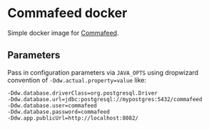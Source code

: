 # Commafeed docker

Simple docker image for [Commafeed](https://github.com/Athou/commafeed).

## Parameters

Pass in configuration parameters via `JAVA_OPTS` using dropwizard convention
of `-Ddw.actual.property=value` like:

    -Ddw.database.driverClass=org.postgresql.Driver
    -Ddw.database.url=jdbc:postgresql://mypostgres:5432/commafeed
    -Ddw.database.user=commafeed
    -Ddw.database.password=commafeed
    -Ddw.app.publicUrl=http://localhost:8082/
